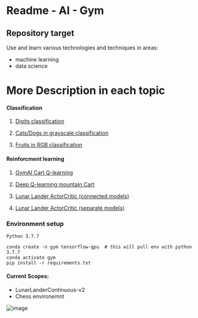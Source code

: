 # Readme - AI - Gym


## Repository target
Use and learn various technologies and techniques in areas:
* machine learning 
* data science

# More Description in each topic
#### Classification 

1. [Digits classification](gym-train/sentdex/tensorflow-basics/num-classification-part1)

2. [Cats/Dogs in grayscale classification](gym-train/sentdex/tensorflow-basics/cat-dogs-part2)

3. [Fruits in RGB classification](gym-train/classification/fruits)

#### Reinforcment learning

1. [GymAI Cart Q-learning](gym-train/sentdex/q-learning)

4. [Deep Q-learning mountain Cart](gym-train/sentdex/deep-qlearning)

5. [Lunar Lander ActorCritic (connected models)](gym-train/lunarlander-phil-discrete)

6. [Lunar Lander ActorCritic (separate models)](gym-train/lunarlander-discrete)

### Environment setup
`Python 3.7.7`
```
conda create -n gym tensorflow-gpu  # this will pull env with python 3.7.7
conda activate gym
pip install -r requirements.txt
```


#### Current Scopes:
* LunarLanderContinuous-v2 
* Chess environemnt

![image](./gym-train/lunarlander-discrete/action_probabilty.gif)



